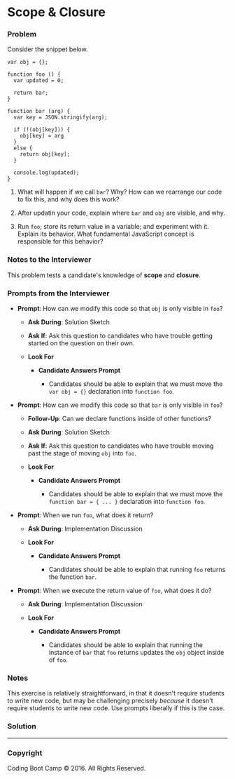# Scope & Closure

### Problem

Consider the snippet below.

```
var obj = {};

function foo () {
  var updated = 0;

  return bar;
}

function bar (arg) {
  var key = JSON.stringify(arg);

  if (!(obj[key])) {
    obj[key] = arg
  }
  else {
    return obj[key];
  }

  console.log(updated);
}
```

1. What will happen if we call `bar`? Why? How can we rearrange our code to fix this, and why does this work?

2. After updatin your code, explain where `bar` and `obj` are visible, and why.

3. Run `foo`; store its return value in a variable; and experiment with it. Explain its behavior. What fundamental JavaScript concept is responsible for this behavior?

### Notes to the Interviewer

This problem tests a candidate's knowledge of **scope** and **closure**.

### Prompts from the Interviewer

* **Prompt**: How can we modify this code so that `obj` is only visible in `foo`?

  * **Ask During**: Solution Sketch

  * **Ask If**: Ask this question to candidates who have trouble getting started on the question on their own.

  * **Look For**

    * **Candidate Answers Prompt**

      * Candidates should be able to explain that we must move the `var obj = {}` declaration into `function foo`.

* **Prompt**: How can we modify this code so that `bar` is only visible in `foo`?

  * **Follow-Up**: Can we declare functions inside of other functions?

  * **Ask During**: Solution Sketch

  * **Ask If**: Ask this question to candidates who have trouble moving past the stage of moving `obj` into `foo`.

  * **Look For**

    * **Candidate Answers Prompt**

      * Candidates should be able to explain that we must move the `function bar = { ... }` declaration into `function foo`.

* **Prompt**: When we run `foo`, what does it return?

  * **Ask During**: Implementation Discussion

  * **Look For**

    * **Candidate Answers Prompt**

      * Candidates should be able to explain that running `foo` returns the function `bar`.

* **Prompt**: When we execute the return value of `foo`, what does it do?

  * **Ask During**: Implementation Discussion

  * **Look For**

    * **Candidate Answers Prompt**

      * Candidates should be able to explain that running the instance of `bar` that `foo` returns updates the `obj` object inside of `foo`.

### Notes

This exercise is relatively straightforward, in that it doesn't require students to write new code, but may be challenging precisely _because_ it doesn't require students to write new code. Use prompts liberally if this is the case.

### Solution

- - -

### Copyright

Coding Boot Camp © 2016. All Rights Reserved.
